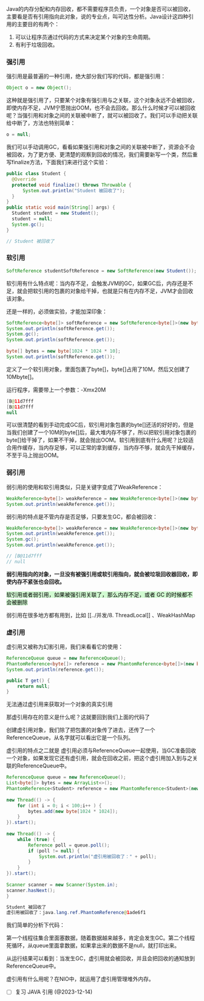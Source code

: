 
Java的内存分配和内存回收，都不需要程序员负责，一个对象是否可以被回收，主要看是否有引用指向此对象，说的专业点，叫可达性分析。Java设计这四种引用的主要目的有两个：

1. 可以让程序员通过代码的方式来决定某个对象的生命周期。
2. 有利于垃圾回收。

### 强引用

强引用是最普遍的一种引用，绝大部分我们写的代码，都是强引用：

```java
Object o = new Object();
```

这种就是强引用了，只要某个对象有强引用与之关联，这个对象永远不会被回收，即使内存不足，JVM宁愿抛出OOM，也不会去回收。那么什么时候才可以被回收呢？当强引用和对象之间的关联被中断了，就可以被回收了。我们可以手动把关联给中断了，方法也特别简单：

```java
o = null;
```

我们可以手动调用GC，看看如果强引用和对象之间的关联被中断了，资源会不会被回收，为了更方便、更清楚的观察到回收的情况，我们需要新写一个类，然后重写finalize方法，下面我们来进行这个实验：

```java
public class Student {
  @Override
  protected void finalize() throws Throwable {
      System.out.println("Student 被回收了");
  }
}
public static void main(String[] args) {
  Student student = new Student();
  student = null;
  System.gc();
}

// Student 被回收了
```

### 软引用

```java
SoftReference studentSoftReference = new SoftReference(new Student());
```

软引用有什么特点呢：当内存不足，会触发JVM的GC，如果GC后，内存还是不足，就会把软引用的包裹的对象给干掉，也就是只有在内存不足，JVM才会回收该对象。

还是一样的，必须做实验，才能加深印象：

```java
SoftReference<byte[]> softReference = new SoftReference<byte[]>(new byte[1024*1024*10]);
System.out.println(softReference.get());
System.gc();
System.out.println(softReference.get());
 
byte[] bytes = new byte[1024 * 1024 * 10];
System.out.println(softReference.get());
```

定义了一个软引用对象，里面包裹了byte[]，byte[]占用了10M，然后又创建了10Mbyte[]。

运行程序，需要带上一个参数：-Xmx20M

```java
[B@11d7fff
[B@11d7fff
null
```

可以很清楚的看到手动完成GC后，软引用对象包裹的byte[]还活的好好的，但是当我们创建了一个10M的byte[]后，最大堆内存不够了，所以把软引用对象包裹的byte[]给干掉了，如果不干掉，就会抛出OOM。软引用到底有什么用呢？比较适合用作缓存，当内存足够，可以正常的拿到缓存，当内存不够，就会先干掉缓存，不至于马上抛出OOM。

### 弱引用

弱引用的使用和软引用类似，只是关键字变成了WeakReference：

```java
WeakReference<byte[]> weakReference = new WeakReference<byte[]>(new byte[1024*1024*10]);
System.out.println(weakReference.get());
```

弱引用的特点是不管内存是否足够，只要发生GC，都会被回收：

```java
WeakReference<byte[]> weakReference = new WeakReference<byte[]>(new byte[1]);
System.out.println(weakReference.get());
System.gc();
System.out.println(weakReference.get());

// [B@11d7fff
// null
```

**弱引用指向的对象，一旦没有被强引用或软引用指向，就会被垃圾回收器回收，即使内存不紧张也会回收。**

<mark style="background: #BBFABBA6;">软引用或者弱引用，如果被强引用关联了，那么内存不足，或者 GC 的时候都不会被删除</mark>

弱引用在很多地方都有用到，比如 [[../并发/8. ThreadLocal]] 、WeakHashMap

### 虚引用

虚引用又被称为幻影引用，我们来看看它的使用：

```java
ReferenceQueue queue = new ReferenceQueue();
PhantomReference<byte[]> reference = new PhantomReference<byte[]>(new byte[1], queue);
System.out.println(reference.get());

public T get() {
    return null;
}
```

无法通过虚引用来获取对一个对象的真实引用

那虚引用存在的意义是什么呢？这就要回到我们上面的代码了

创建虚引用对象，我们除了把包裹的对象传了进去，还传了一个ReferenceQueue，从名字就可以看出它是一个队列。

虚引用的特点之二就是 虚引用必须与ReferenceQueue一起使用，当GC准备回收一个对象，如果发现它还有虚引用，就会在回收之前，把这个虚引用加入到与之关联的ReferenceQueue中。

```java
ReferenceQueue queue = new ReferenceQueue();
List<byte[]> bytes = new ArrayList<>();
PhantomReference<Student> reference = new PhantomReference<Student>(new Student(),queue);
 
new Thread(() -> {
    for (int i = 0; i < 100;i++ ) {
        bytes.add(new byte[1024 * 1024]);
    }
}).start();
 
new Thread(() -> {
    while (true) {
        Reference poll = queue.poll();
        if (poll != null) {
            System.out.println("虚引用被回收了：" + poll);
        }
    }
}).start();
 
Scanner scanner = new Scanner(System.in);
scanner.hasNext();
}
```

```java
Student 被回收了
虚引用被回收了：java.lang.ref.PhantomReference@1ade6f1
```

我们简单的分析下代码：

第一个线程往集合里面塞数据，随着数据越来越多，肯定会发生GC。第二个线程死循环，从queue里面拿数据，如果拿出来的数据不是null，就打印出来。

从运行结果可以看到：当发生GC，虚引用就会被回收，并且会把回收的通知放到ReferenceQueue中。

虚引用有什么用呢？在NIO中，就运用了虚引用管理堆外内存。


- [ ] 复习 JAVA 引用 (@2023-12-14)